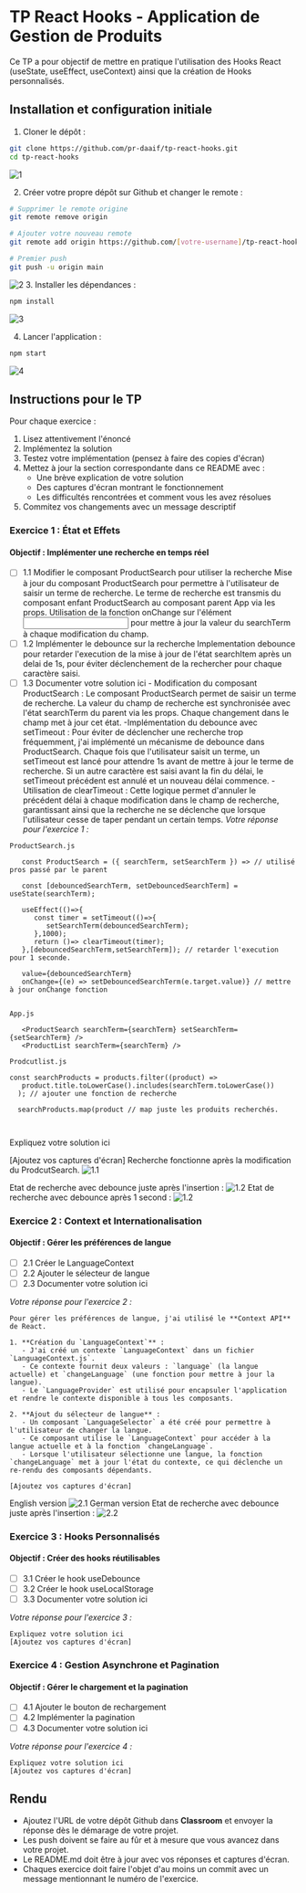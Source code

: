 # TP React Hooks - Application de Gestion de Produits

Ce TP a pour objectif de mettre en pratique l'utilisation des Hooks React (useState, useEffect, useContext) ainsi que la création de Hooks personnalisés.

## Installation et configuration initiale

1. Cloner le dépôt :
```bash
git clone https://github.com/pr-daaif/tp-react-hooks.git
cd tp-react-hooks
```
![1](images/1.png)

2. Créer votre propre dépôt sur Github et changer le remote :
```bash
# Supprimer le remote origine
git remote remove origin

# Ajouter votre nouveau remote
git remote add origin https://github.com/[votre-username]/tp-react-hooks.git

# Premier push
git push -u origin main
```
![2](images/2.png)
3. Installer les dépendances :
```bash
npm install
```
![3](images/3.png)

4. Lancer l'application :
```bash
npm start
```
![4](images/4.png)

## Instructions pour le TP

Pour chaque exercice :
1. Lisez attentivement l'énoncé
2. Implémentez la solution
3. Testez votre implémentation (pensez à faire des copies d'écran)
4. Mettez à jour la section correspondante dans ce README avec :
   - Une brève explication de votre solution
   - Des captures d'écran montrant le fonctionnement
   - Les difficultés rencontrées et comment vous les avez résolues
5. Commitez vos changements avec un message descriptif

### Exercice 1 : État et Effets 
#### Objectif : Implémenter une recherche en temps réel

- [ ] 1.1 Modifier le composant ProductSearch pour utiliser la recherche
      Mise à jour du composant ProductSearch pour permettre à l'utilisateur de saisir un terme de recherche. 
      Le terme de recherche est transmis du composant enfant ProductSearch au composant parent App via les props. 
      Utilisation de la fonction onChange sur l'élément <input> pour mettre à jour la valeur du searchTerm à chaque modification du champ.
- [ ] 1.2 Implémenter le debounce sur la recherche
      Implementation debounce pour retarder l'execution de la mise à jour de l'état searchItem après un delai de 1s, pour éviter déclenchement de la rechercher pour chaque caractère saisi.
- [ ] 1.3 Documenter votre solution ici
      - Modification du composant ProductSearch : Le composant ProductSearch permet de saisir un terme de recherche. La valeur du champ de recherche est synchronisée avec l'état searchTerm du parent via les props. Chaque changement dans le champ met à jour cet état.
      -Implémentation du debounce avec setTimeout : Pour éviter de déclencher une recherche trop fréquemment, j'ai implémenté un mécanisme de debounce dans ProductSearch. Chaque fois que l'utilisateur saisit un terme, un setTimeout est lancé pour attendre 1s avant de mettre à jour le terme de recherche. Si un autre caractère est saisi avant la fin du délai, le setTimeout précédent est annulé et un nouveau délai commence.
      -Utilisation de clearTimeout : Cette logique permet d'annuler le précédent délai à chaque modification dans le champ de recherche, garantissant ainsi que la recherche ne se déclenche que lorsque l'utilisateur cesse de taper pendant un certain temps.
_Votre réponse pour l'exercice 1 :_
```
ProductSearch.js

   const ProductSearch = ({ searchTerm, setSearchTerm }) => // utilisé pros passé par le parent

   const [debouncedSearchTerm, setDebouncedSearchTerm] = useState(searchTerm);

   useEffect(()=>{
      const timer = setTimeout(()=>{
         setSearchTerm(debouncedSearchTerm);
      },1000);
      return ()=> clearTimeout(timer);
   },[debouncedSearchTerm,setSearchTerm]); // retarder l'execution pour 1 seconde.

   value={debouncedSearchTerm}
   onChange={(e) => setDebouncedSearchTerm(e.target.value)} // mettre à jour onChange fonction
   

App.js

   <ProductSearch searchTerm={searchTerm} setSearchTerm={setSearchTerm} />
   <ProductList searchTerm={searchTerm} />

Prodcutlist.js

const searchProducts = products.filter((product) =>
   product.title.toLowerCase().includes(searchTerm.toLowerCase())
  ); // ajouter une fonction de recherche

  searchProducts.map(product // map juste les produits recherchés.



```
Expliquez votre solution ici

[Ajoutez vos captures d'écran]
Recherche fonctionne après la modification du ProdcutSearch.
![1.1](images/1.1.png)

Etat de recherche avec debounce juste après l'insertion : 
![1.2](images/1.2%20before.png)
Etat de recherche avec debounce après 1 second : 
![1.2](images/1.2%20after.png)



### Exercice 2 : Context et Internationalisation
#### Objectif : Gérer les préférences de langue

- [ ] 2.1 Créer le LanguageContext
- [ ] 2.2 Ajouter le sélecteur de langue
- [ ] 2.3 Documenter votre solution ici

_Votre réponse pour l'exercice 2 :_
```
Pour gérer les préférences de langue, j'ai utilisé le **Context API** de React.

1. **Création du `LanguageContext`** :  
   - J'ai créé un contexte `LanguageContext` dans un fichier `LanguageContext.js`.  
   - Ce contexte fournit deux valeurs : `language` (la langue actuelle) et `changeLanguage` (une fonction pour mettre à jour la langue).  
   - Le `LanguageProvider` est utilisé pour encapsuler l'application et rendre le contexte disponible à tous les composants.

2. **Ajout du sélecteur de langue** :  
   - Un composant `LanguageSelector` a été créé pour permettre à l'utilisateur de changer la langue.  
   - Ce composant utilise le `LanguageContext` pour accéder à la langue actuelle et à la fonction `changeLanguage`.  
   - Lorsque l'utilisateur sélectionne une langue, la fonction `changeLanguage` met à jour l'état du contexte, ce qui déclenche un re-rendu des composants dépendants.

[Ajoutez vos captures d'écran]
```
English version 
![2.1](images/2.1.png)
German version
Etat de recherche avec debounce juste après l'insertion : 
![2.2](images/2.2.png)

### Exercice 3 : Hooks Personnalisés
#### Objectif : Créer des hooks réutilisables

- [ ] 3.1 Créer le hook useDebounce
- [ ] 3.2 Créer le hook useLocalStorage
- [ ] 3.3 Documenter votre solution ici

_Votre réponse pour l'exercice 3 :_
```
Expliquez votre solution ici
[Ajoutez vos captures d'écran]
```

### Exercice 4 : Gestion Asynchrone et Pagination
#### Objectif : Gérer le chargement et la pagination

- [ ] 4.1 Ajouter le bouton de rechargement
- [ ] 4.2 Implémenter la pagination
- [ ] 4.3 Documenter votre solution ici

_Votre réponse pour l'exercice 4 :_
```
Expliquez votre solution ici
[Ajoutez vos captures d'écran]
```

## Rendu

- Ajoutez l'URL de votre dépôt Github dans  **Classroom** et envoyer la réponse dès le démarage de votre projet.
- Les push doivent se faire au fûr et à mesure que vous avancez dans votre projet.
- Le README.md doit être à jour avec vos réponses et captures d'écran. 
- Chaques exercice doit faire l'objet d'au moins un commit avec un message mentionnant le numéro de l'exercice.